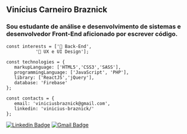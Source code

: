 ##  Vinícius Carneiro Braznick
 
### Sou estudante de análise e desenvolvimento de sistemas e desenvolvedor Front-End aficionado por escrever código.

````
const interests = ['🧪 Back-End',
		   '📐 UX e UI Design'];

````

````
const technologies = {
   markupLanguage: ['HTML5','CSS3','SASS'],
   programmingLanguage: ['JavaScript', 'PHP'],
   library: ['ReactJS','jQuery'],
   database: 'Firebase'
};
````

````
const contacts = {
   email: 'viniciusbraznick@gmail.com',
   linkedin: 'vinicius-braznick/'
};
````

[![Linkedin Badge](https://img.shields.io/badge/-LinkedIn-blue?style=flat-square&logo=Linkedin&logoColor=white&link=https://www.linkedin.com/in/vinicius-braznick/)](https://www.linkedin.com/in/vinicius-braznick/) [![Gmail Badge](https://img.shields.io/badge/-Gmail-c14438?style=flat-square&logo=Gmail&logoColor=white&link=mailto:viniciusbraznick@gmail.com)](mailto:viniciusbraznick@gmail.com)
